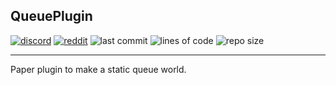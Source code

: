 ## QueuePlugin

[![discord](https://img.shields.io/discord/843551077759844362?logo=discord)](https://discord.gg/7tW8ZAtGr5)
[![reddit](https://img.shields.io/reddit/subreddit-subscribers/0b0t)](https://old.reddit.com/r/0b0t/)
![last commit](https://img.shields.io/github/last-commit/zeroBzeroT/QueuePlugin)
![lines of code](https://tokei.rs/b1/github/zeroBzeroT/QueuePlugin)
![repo size](https://img.shields.io/github/languages/code-size/zeroBzeroT/QueuePlugin.svg?label=repo%20size)

---

Paper plugin to make a static queue world.
